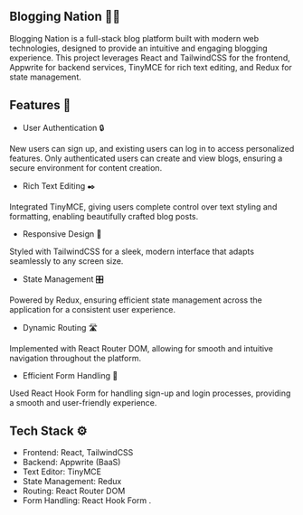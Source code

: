 ## Blogging Nation 📝🌐
Blogging Nation is a full-stack blog platform built with modern web technologies, designed to provide an intuitive and engaging blogging experience. This project leverages React and TailwindCSS for the frontend, Appwrite for backend services, TinyMCE for rich text editing, and Redux for state management.

## Features 🚀
- User Authentication 🔒

New users can sign up, and existing users can log in to access personalized features.
Only authenticated users can create and view blogs, ensuring a secure environment for content creation.

- Rich Text Editing ✒️

Integrated TinyMCE, giving users complete control over text styling and formatting, enabling beautifully crafted blog posts.

- Responsive Design 📱

Styled with TailwindCSS for a sleek, modern interface that adapts seamlessly to any screen size.

- State Management 🎛️

Powered by Redux, ensuring efficient state management across the application for a consistent user experience.

- Dynamic Routing 🛣️

Implemented with React Router DOM, allowing for smooth and intuitive navigation throughout the platform.

- Efficient Form Handling 📝

Used React Hook Form for handling sign-up and login processes, providing a smooth and user-friendly experience.

## Tech Stack ⚙️
- Frontend: React, TailwindCSS
- Backend: Appwrite (BaaS)
- Text Editor: TinyMCE
- State Management: Redux
- Routing: React Router DOM
- Form Handling: React Hook Form
.
